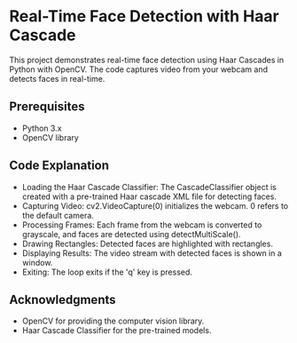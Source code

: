 # Real-Time Face Detection with Haar Cascade

This project demonstrates real-time face detection using Haar Cascades in Python with OpenCV. The code captures video from your webcam and detects faces in real-time.

## Prerequisites

- Python 3.x
- OpenCV library

## Code Explanation
- Loading the Haar Cascade Classifier: The CascadeClassifier object is created with a pre-trained Haar cascade XML file for detecting faces.
- Capturing Video: cv2.VideoCapture(0) initializes the webcam. 0 refers to the default camera.
- Processing Frames: Each frame from the webcam is converted to grayscale, and faces are detected using detectMultiScale().
- Drawing Rectangles: Detected faces are highlighted with rectangles.
- Displaying Results: The video stream with detected faces is shown in a window.
- Exiting: The loop exits if the 'q' key is pressed.

## Acknowledgments
- OpenCV for providing the computer vision library.
- Haar Cascade Classifier for the pre-trained models.
  
